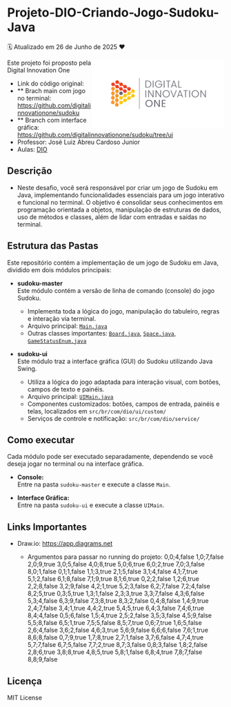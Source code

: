 # Projeto-DIO-Criando-Jogo-Sudoku-Java

:spiral_calendar: Atualizado em 26 de Junho de 2025 :heart:

<img align="right" alt="GIF" height="160px" src="https://github.com/rdeconti/rdeconti-resources/blob/main/Digital%20Innovation%20One%20-%20Logotipo.png" />

Este projeto foi proposto pela Digital Innovation One
- Link do código original: 
-  ** Brach main com jogo no terminal: https://github.com/digitalinnovationone/sudoku
-  ** Branch com interface gráfica: https://github.com/digitalinnovationone/sudoku/tree/ui
- Professor: José Luiz Abreu Cardoso Junior
- Aulas: [DIO](https://web.dio.me/lab/criando-um-jogo-do-sudoku/learning/2bb0ec4c-a3a7-4358-a6b2-9bf47ab13eda?back=/track/tonnie-java-and-ai-europe)

## Descrição
- Neste desafio, você será responsável por criar um jogo de Sudoku em Java, implementando funcionalidades essenciais para um jogo interativo e funcional no terminal. O objetivo é consolidar seus conhecimentos em programação orientada a objetos, manipulação de estruturas de dados, uso de métodos e classes, além de lidar com entradas e saídas no terminal.

## Estrutura das Pastas
Este repositório contém a implementação de um jogo de Sudoku em Java, dividido em dois módulos principais:

- **sudoku-master**  
  Este módulo contém a versão de linha de comando (console) do jogo Sudoku.  
  - Implementa toda a lógica do jogo, manipulação do tabuleiro, regras e interação via terminal.
  - Arquivo principal: [`Main.java`](sudoku-master/src/br/com/dio/Main.java)
  - Outras classes importantes: [`Board.java`](sudoku-master/src/br/com/dio/model/Board.java), [`Space.java`](sudoku-master/src/br/com/dio/model/Space.java), [`GameStatusEnum.java`](sudoku-master/src/br/com/dio/model/GameStatusEnum.java)

- **sudoku-ui**  
  Este módulo traz a interface gráfica (GUI) do Sudoku utilizando Java Swing.  
  - Utiliza a lógica do jogo adaptada para interação visual, com botões, campos de texto e painéis.
  - Arquivo principal: [`UIMain.java`](sudoku-ui/src/br/com/dio/UIMain.java)
  - Componentes customizados: botões, campos de entrada, painéis e telas, localizados em `src/br/com/dio/ui/custom/`
  - Serviços de controle e notificação: `src/br/com/dio/service/`

## Como executar

Cada módulo pode ser executado separadamente, dependendo se você deseja jogar no terminal ou na interface gráfica.

- **Console:**  
  Entre na pasta `sudoku-master` e execute a classe `Main`.

- **Interface Gráfica:**  
  Entre na pasta `sudoku-ui` e execute a classe `UIMain`.

## Links Importantes
- Draw.io: https://app.diagrams.net

    - Argumentos para passar no running do projeto:
        0,0;4,false 1,0;7,false 2,0;9,true 3,0;5,false 4,0;8,true 5,0;6,true 6,0;2,true 7,0;3,false 8,0;1,false 0,1;1,false 1,1;3,true 2,1;5,false 3,1;4,false 4,1;7,true 5,1;2,false 6,1;8,false 7,1;9,true 8,1;6,true 0,2;2,false 1,2;6,true 2,2;8,false 3,2;9,false 4,2;1,true 5,2;3,false 6,2;7,false 7,2;4,false 8,2;5,true 0,3;5,true 1,3;1,false 2,3;3,true 3,3;7,false 4,3;6,false 5,3;4,false 6,3;9,false 7,3;8,true 8,3;2,false 0,4;8,false 1,4;9,true 2,4;7,false 3,4;1,true 4,4;2,true 5,4;5,true 6,4;3,false 7,4;6,true 8,4;4,false 0,5;6,false 1,5;4,true 2,5;2,false 3,5;3,false 4,5;9,false 5,5;8,false 6,5;1,true 7,5;5,false 8,5;7,true 0,6;7,true 1,6;5,false 2,6;4,false 3,6;2,false 4,6;3,true 5,6;9,false 6,6;6,false 7,6;1,true 8,6;8,false 0,7;9,true 1,7;8,true 2,7;1,false 3,7;6,false 4,7;4,true 5,7;7,false 6,7;5,false 7,7;2,true 8,7;3,false 0,8;3,false 1,8;2,false 2,8;6,true 3,8;8,true 4,8;5,true 5,8;1,false 6,8;4,true 7,8;7,false 8,8;9,false

## Licença

MIT License
